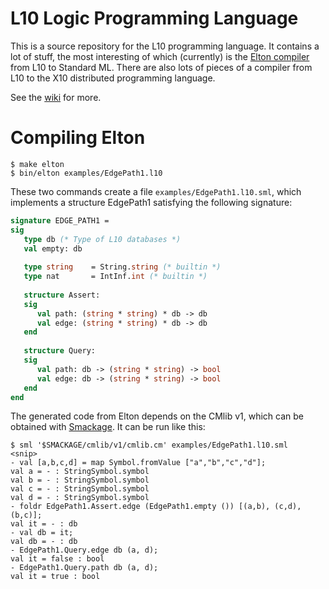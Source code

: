 L10 Logic Programming Language
==============================

This is a source repository for the L10 programming language. It contains a lot
of stuff, the most interesting of which (currently) is the 
[Elton compiler](https://github.com/robsimmons/l10/wiki/Elton-compiler)
from L10 to Standard ML. There are also lots of pieces of a compiler from L10 
to the X10 distributed programming language.

See the [wiki](https://github.com/robsimmons/l10/wiki) for more.

# Compiling Elton

```code
$ make elton
$ bin/elton examples/EdgePath1.l10
```

These two commands create a file `examples/EdgePath1.l10.sml`, which implements 
a structure EdgePath1 satisfying the following signature:

```sml
signature EDGE_PATH1 =
sig
   type db (* Type of L10 databases *)
   val empty: db
   
   type string    = String.string (* builtin *)
   type nat       = IntInf.int (* builtin *)
   
   structure Assert:
   sig
      val path: (string * string) * db -> db
      val edge: (string * string) * db -> db
   end
   
   structure Query:
   sig
      val path: db -> (string * string) -> bool
      val edge: db -> (string * string) -> bool
   end
end
```

The generated code from Elton depends on the CMlib v1, which can be obtained
with [Smackage](https://github.com/standardml/smackage). It can be run like 
this:

```code
$ sml '$SMACKAGE/cmlib/v1/cmlib.cm' examples/EdgePath1.l10.sml
<snip>
- val [a,b,c,d] = map Symbol.fromValue ["a","b","c","d"];
val a = - : StringSymbol.symbol
val b = - : StringSymbol.symbol
val c = - : StringSymbol.symbol
val d = - : StringSymbol.symbol
- foldr EdgePath1.Assert.edge (EdgePath1.empty ()) [(a,b), (c,d), (b,c)];
val it = - : db
- val db = it;
val db = - : db
- EdgePath1.Query.edge db (a, d);
val it = false : bool
- EdgePath1.Query.path db (a, d);
val it = true : bool
```

